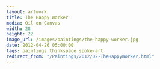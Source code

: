 ```yaml
---
layout: artwork
title: The Happy Worker
media: Oil on Canvas
width: 28
height: 22
image_url: /images/paintings/the-happy-worker.jpg
date: 2012-04-26 05:00:00
tags: paintings thinkspace spoke-art
redirect_from: "/Paintings/2012/02-TheHappyWorker.html"
---
```

